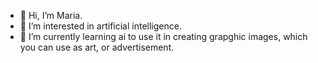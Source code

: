 - 👋 Hi, I’m Maria.
- 👀 I’m interested in artificial intelligence.
- 🌱 I’m currently learning ai to use it in creating grapghic images, which you can use as art, or advertisement.

<!---
mashrvs/mashrvs is a ✨ special ✨ repository because its `README.md` (this file) appears on your GitHub profile.
You can click the Preview link to take a look at your changes.
--->
